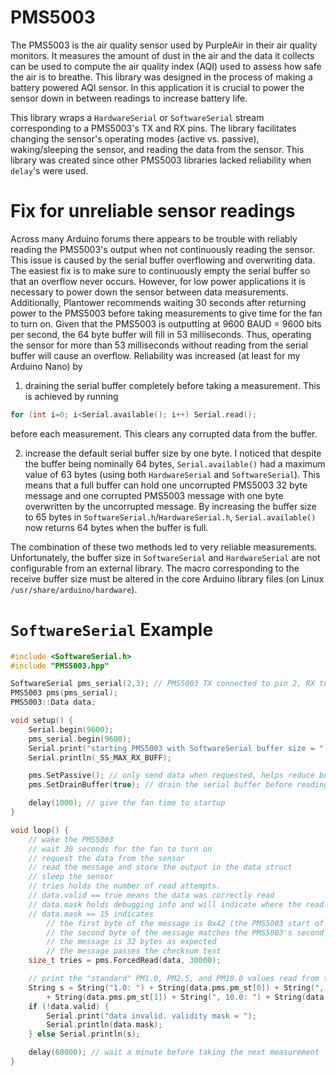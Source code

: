 # PMS5003 
The PMS5003 is the air quality sensor used by PurpleAir in their air quality monitors. It measures the amount of dust in the air and the data it collects can be used to compute the air quality index (AQI) used to assess how safe the air is to breathe. This library was designed in the process of making a battery powered AQI sensor. In this application it is crucial to power the sensor down in between readings to increase battery life. 

This library wraps a `HardwareSerial` or `SoftwareSerial` stream corresponding to a PMS5003's TX and RX pins. The library facilitates changing the sensor's operating modes (active vs. passive), waking/sleeping the sensor, and reading the data from the sensor. This library was created since other PMS5003 libraries lacked reliability when `delay`'s were used. 

# Fix for unreliable sensor readings 
Across many Arduino forums there appears to be trouble with reliably reading the PMS5003's output when not continuously reading the sensor. This issue is caused by the serial buffer overflowing and overwriting data. The easiest fix is to make sure to continuously empty the serial buffer so that an overflow never occurs. However, for low power applications it is necessary to power down the sensor between data measurements. Additionally, Plantower recommends waiting 30 seconds after returning power to the PMS5003 before taking measurements to give time for the fan to turn on. Given that the PMS5003 is outputting at 9600 BAUD = 9600 bits per second, the 64 byte buffer will fill in 53 milliseconds. Thus, operating the sensor for more than 53 milliseconds without reading from the serial buffer will cause an overflow. Reliability was increased (at least for my Arduino Nano) by 
1. draining the serial buffer completely before taking a measurement. This is achieved by running 
```cpp
for (int i=0; i<Serial.available(); i++) Serial.read(); 
``` 
before each measurement. This clears any corrupted data from the buffer. 

2. increase the default serial buffer size by one byte. I noticed that despite the buffer being nominally 64 bytes, `Serial.available()` had a maximum value of 63 bytes (using both `HardwareSerial` and `SoftwareSerial`). This means that a full buffer can hold one uncorrupted PMS5003 32 byte message and one corrupted PMS5003 message with one byte overwritten by the uncorrupted message. By increasing the buffer size to 65 bytes in `SoftwareSerial.h`/`HardwareSerial.h`, `Serial.available()` now returns 64 bytes when the buffer is full. 

The combination of these two methods led to very reliable measurements. Unfortunately, the buffer size in `SoftwareSerial` and `HardwareSerial` are not configurable from an external library. The macro corresponding to the receive buffer size must be altered in the core Arduino library files (on Linux `/usr/share/arduino/hardware`). 

# `SoftwareSerial` Example 
```cpp
#include <SoftwareSerial.h> 
#include "PMS5003.hpp" 

SoftwareSerial pms_serial(2,3); // PMS5003 TX connected to pin 2, RX to pin 3 
PMS5003 pms(pms_serial); 
PMS5003::Data data; 

void setup() {
	Serial.begin(9600); 
	pms_serial.begin(9600); 
	Serial.print("starting PMS5003 with SoftwareSerial buffer size = "); 
	Serial.println(_SS_MAX_RX_BUFF); 

	pms.SetPassive(); // only send data when requested, helps reduce buffer overflow 
	pms.SetDrainBuffer(true); // drain the serial buffer before reading a measurement 

	delay(1000); // give the fan time to startup 
}

void loop() {
	// wake the PMS5003 
	// wait 30 seconds for the fan to turn on 
	// request the data from the sensor 
	// read the message and store the output in the data struct 
	// sleep the sensor 
	// tries holds the number of read attempts. 
	// data.valid == true means the data was correctly read 
	// data.mask holds debugging info and will indicate where the read failed
	// data.mask == 15 indicates 
		// the first byte of the message is 0x42 (the PMS5003 start of message byte)
		// the second byte of the message matches the PMS5003's second indicating byte 
		// the message is 32 bytes as expected 
		// the message passes the checksum test 
	size_t tries = pms.ForcedRead(data, 30000); 

	// print the "standard" PM1.0, PM2.5, and PM10.0 values read from the sensor 
	String s = String("1.0: ") + String(data.pms.pm_st[0]) + String(", 2.5: ") 
		+ String(data.pms.pm_st[1]) + String(", 10.0: ") + String(data.pms.pm_st[2]); 
	if (!data.valid) {
		Serial.print("data invalid. validity mask = "); 
		Serial.println(data.mask); 
	} else Serial.println(s); 

	delay(60000); // wait a minute before taking the next measurement 
}
